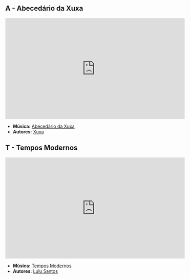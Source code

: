 ## A - Abecedário da Xuxa
<iframe width="560" height="315" src="https://www.youtube.com/embed/E_rXeXyhHyM?si=VYRfUizaioCFzGt8" title="YouTube video player" frameborder="0" allow="accelerometer; autoplay; clipboard-write; encrypted-media; gyroscope; picture-in-picture; web-share" referrerpolicy="strict-origin-when-cross-origin" allowfullscreen></iframe>

- **Música:** [Abecedário da Xuxa](../Músicas/Abecedário%20da%20Xuxa.md)
- **Autores:** [Xuxa](../Autores/Xuxa.md)
## T - Tempos Modernos
<iframe width="560" height="315" src="https://www.youtube.com/embed/MVYZayhlLJ8?si=jLrkksMCaaneNQ1X" title="YouTube video player" frameborder="0" allow="accelerometer; autoplay; clipboard-write; encrypted-media; gyroscope; picture-in-picture; web-share" referrerpolicy="strict-origin-when-cross-origin" allowfullscreen></iframe>

- **Música:** [Tempos Modernos](../Músicas/Tempos%20Modernos.md)
- **Autores:** [Lulu Santos](../Autores/Lulu%20Santos.md)